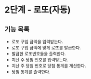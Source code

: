 # 2단계 - 로또(자동)

## 기능 목록
* 로또 구입 금액을 입력받는다.
* 로또 구입 금액에 맞게 로또를 발급한다.
* 발급한 로또번호들을 출력한다.
* 지난 주 당첨 번호를 입력받는다.
* 지난 주 당첨 번호로 당첨 통계를 계산한다.
* 당첨 통계를 출력한다.
